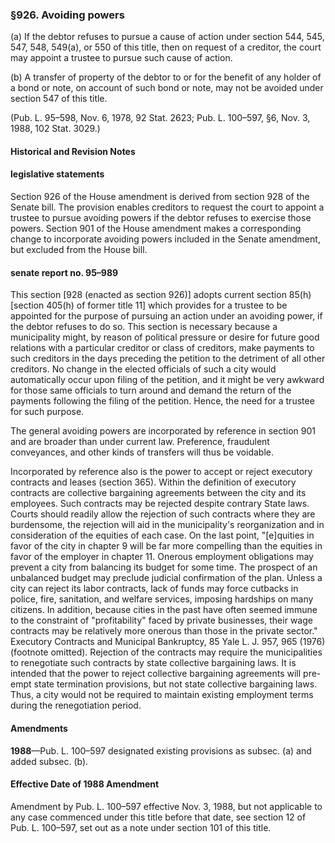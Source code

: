 ### §926. Avoiding powers ###

(a) If the debtor refuses to pursue a cause of action under section 544, 545, 547, 548, 549(a), or 550 of this title, then on request of a creditor, the court may appoint a trustee to pursue such cause of action.

(b) A transfer of property of the debtor to or for the benefit of any holder of a bond or note, on account of such bond or note, may not be avoided under section 547 of this title.

(Pub. L. 95–598, Nov. 6, 1978, 92 Stat. 2623; Pub. L. 100–597, §6, Nov. 3, 1988, 102 Stat. 3029.)

#### Historical and Revision Notes ####

#### legislative statements ####

Section 926 of the House amendment is derived from section 928 of the Senate bill. The provision enables creditors to request the court to appoint a trustee to pursue avoiding powers if the debtor refuses to exercise those powers. Section 901 of the House amendment makes a corresponding change to incorporate avoiding powers included in the Senate amendment, but excluded from the House bill.

#### senate report no. 95–989 ####

This section [928 (enacted as section 926)] adopts current section 85(h) [section 405(h) of former title 11] which provides for a trustee to be appointed for the purpose of pursuing an action under an avoiding power, if the debtor refuses to do so. This section is necessary because a municipality might, by reason of political pressure or desire for future good relations with a particular creditor or class of creditors, make payments to such creditors in the days preceding the petition to the detriment of all other creditors. No change in the elected officials of such a city would automatically occur upon filing of the petition, and it might be very awkward for those same officials to turn around and demand the return of the payments following the filing of the petition. Hence, the need for a trustee for such purpose.

The general avoiding powers are incorporated by reference in section 901 and are broader than under current law. Preference, fraudulent conveyances, and other kinds of transfers will thus be voidable.

Incorporated by reference also is the power to accept or reject executory contracts and leases (section 365). Within the definition of executory contracts are collective bargaining agreements between the city and its employees. Such contracts may be rejected despite contrary State laws. Courts should readily allow the rejection of such contracts where they are burdensome, the rejection will aid in the municipality's reorganization and in consideration of the equities of each case. On the last point, "[e]quities in favor of the city in chapter 9 will be far more compelling than the equities in favor of the employer in chapter 11. Onerous employment obligations may prevent a city from balancing its budget for some time. The prospect of an unbalanced budget may preclude judicial confirmation of the plan. Unless a city can reject its labor contracts, lack of funds may force cutbacks in police, fire, sanitation, and welfare services, imposing hardships on many citizens. In addition, because cities in the past have often seemed immune to the constraint of "profitability" faced by private businesses, their wage contracts may be relatively more onerous than those in the private sector." Executory Contracts and Municipal Bankruptcy, 85 Yale L. J. 957, 965 (1976) (footnote omitted). Rejection of the contracts may require the municipalities to renegotiate such contracts by state collective bargaining laws. It is intended that the power to reject collective bargaining agreements will pre-empt state termination provisions, but not state collective bargaining laws. Thus, a city would not be required to maintain existing employment terms during the renegotiation period.

#### Amendments ####

**1988**—Pub. L. 100–597 designated existing provisions as subsec. (a) and added subsec. (b).

#### Effective Date of 1988 Amendment ####

Amendment by Pub. L. 100–597 effective Nov. 3, 1988, but not applicable to any case commenced under this title before that date, see section 12 of Pub. L. 100–597, set out as a note under section 101 of this title.